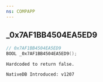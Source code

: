 ```yaml
---
ns: COMPAPP
---
```

## _0x7AF1BB4504EA5ED9

```c
// 0x7AF1BB4504EA5ED9
BOOL _0x7AF1BB4504EA5ED9();
```

```
Hardcoded to return false.

NativeDB Introduced: v1207
```


